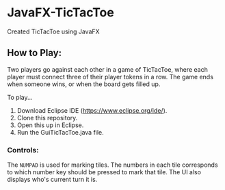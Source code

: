 # JavaFX-TicTacToe
Created TicTacToe using JavaFX

## How to Play: 
Two players go against each other in a game of TicTacToe, where each player must connect three of their player tokens in a row. The game ends when someone wins, or when the board gets filled up.

To play...
1) Download Eclipse IDE (https://www.eclipse.org/ide/).
2) Clone this repository.
3) Open this up in Eclipse.
4) Run the GuiTicTacToe.java file.

### Controls: 
The `NUMPAD` is used for marking tiles. The numbers in each tile corresponds to which number key should be pressed to mark that tile. The UI also displays who's current turn it is.
